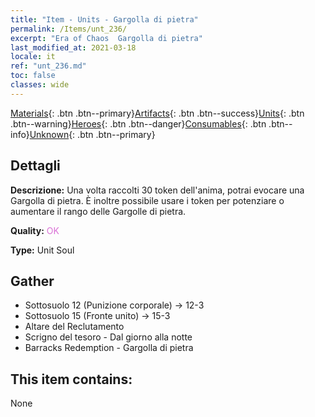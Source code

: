 ```yaml
---
title: "Item - Units - Gargolla di pietra"
permalink: /Items/unt_236/
excerpt: "Era of Chaos  Gargolla di pietra"
last_modified_at: 2021-03-18
locale: it
ref: "unt_236.md"
toc: false
classes: wide
---
```

 [Materials](/it/Items/){: .btn .btn--primary}[Artifacts](/it/Items/Artifacts/){: .btn .btn--success}[Units](/it/Items/Units/){: .btn .btn--warning}[Heroes](/it/Items/Heroes/){: .btn .btn--danger}[Consumables](/it/Items/Consumables/){: .btn .btn--info}[Unknown](/it/Items/Unknown/){: .btn .btn--primary}

## Dettagli
 **Descrizione:** Una volta raccolti 30 token dell'anima, potrai evocare una Gargolla di pietra. È inoltre possibile usare i token per potenziare o aumentare il rango delle Gargolle di pietra.

 **Quality:** <span style="color: #DA70D6">OK</span>

 **Type:** Unit Soul

## Gather

*    Sottosuolo 12 (Punizione corporale) -> 12-3 
*    Sottosuolo 15 (Fronte unito) -> 15-3 
*    Altare del Reclutamento 
*    Scrigno del tesoro - Dal giorno alla notte 
*    Barracks Redemption - Gargolla di pietra 

## This item contains:

  None

